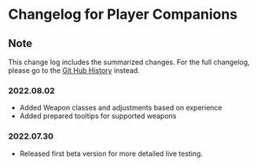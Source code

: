 # Changelog for Player Companions

## Note

This change log includes the summarized changes.
For the full changelog, please go to the [Git Hub History][history] instead.

### 2022.08.02

- Added Weapon classes and adjustments based on experience
- Added prepared tooltips for supported weapons

### 2022.07.30

- Released first beta version for more detailed live testing.

[history]: https://github.com/MarkusBordihn/BO-s-Dynamic-Player-Progression-and-Difficulty/commits/
